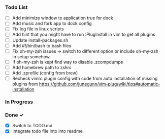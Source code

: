### Todo List

- [ ] Add minimize window to application true for dock
- [ ] Add music and fork app to dock config
- [ ] Fix log file in linux scripts
- [ ] Add hint that you might have to run :PlugInstall in vim to get all plugins
- [ ] Update install-packages.sh
- [ ] Add #!/bin/bash to bash files
- [ ] Fix oh-my-zsh issues -> switch to different option or include oh-my-zsh in setup somehow
- [ ] If oh-my-zsh is kept find way to disable .zcompdumps
- [ ] Add homebrew path to zshrc
- [ ] Add .zprofile (config from brew)
- [ ] Recheck vimrc plugin config with code from auto installation of missing plugins from https://github.com/junegunn/vim-plug/wiki/tips#automatic-installation

### In Progress
  

### Done ✓

- [x] Switch to TODO.md
- [x] Integrate todo file into into readme
